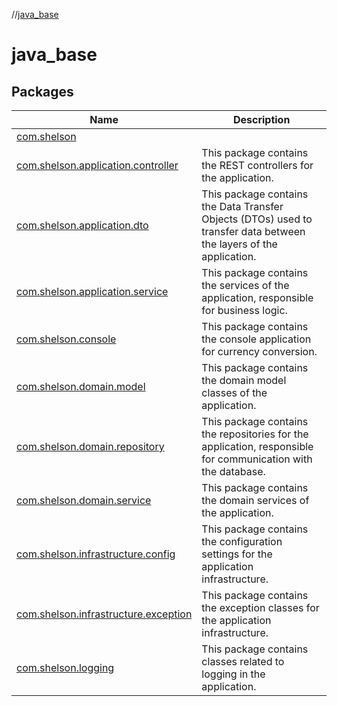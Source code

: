 //[java_base](index.md)

# java_base

## Packages

| Name | Description |
|---|---|
| [com.shelson](java_base/com.shelson/index.md) |  |
| [com.shelson.application.controller](java_base/com.shelson.application.controller/index.md) | This package contains the REST controllers for the application. | |
| [com.shelson.application.dto](java_base/com.shelson.application.dto/index.md) | This package contains the Data Transfer Objects (DTOs) used to transfer data between the layers of the application. | |
| [com.shelson.application.service](java_base/com.shelson.application.service/index.md) | This package contains the services of the application, responsible for business logic. | |
| [com.shelson.console](java_base/com.shelson.console/index.md) | This package contains the console application for currency conversion. | |
| [com.shelson.domain.model](java_base/com.shelson.domain.model/index.md) | This package contains the domain model classes of the application. | |
| [com.shelson.domain.repository](java_base/com.shelson.domain.repository/index.md) | This package contains the repositories for the application, responsible for communication with the database. | |
| [com.shelson.domain.service](java_base/com.shelson.domain.service/index.md) | This package contains the domain services of the application. | |
| [com.shelson.infrastructure.config](java_base/com.shelson.infrastructure.config/index.md) | This package contains the configuration settings for the application infrastructure. | |
| [com.shelson.infrastructure.exception](java_base/com.shelson.infrastructure.exception/index.md) | This package contains the exception classes for the application infrastructure. | |
| [com.shelson.logging](java_base/com.shelson.logging/index.md) | This package contains classes related to logging in the application. | |
